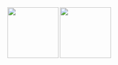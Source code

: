 <a href="https://github-readme-stats.vercel.app/api?username=loregbrw&show_icons=true&theme=onedark">
  <img height=115 align="left" src="https://github-readme-stats.vercel.app/api?username=loregbrw&show_icons=true&theme=onedark" />

<a href="https://github-readme-stats.vercel.app/api/top-langs/?username=loregbrw&layout=compact&theme=gruvbox_light">
  <img height=115 align="left" src="https://github-readme-stats.vercel.app/api/top-langs/?username=loregbrw&layout=compact&theme=gruvbox_light" />
